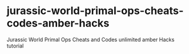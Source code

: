 # jurassic-world-primal-ops-cheats-codes-amber-hacks
Jurassic World Primal Ops Cheats and Codes unlimited amber Hacks tutorial
